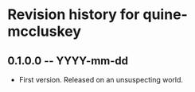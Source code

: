 # Revision history for quine-mccluskey

## 0.1.0.0 -- YYYY-mm-dd

* First version. Released on an unsuspecting world.
